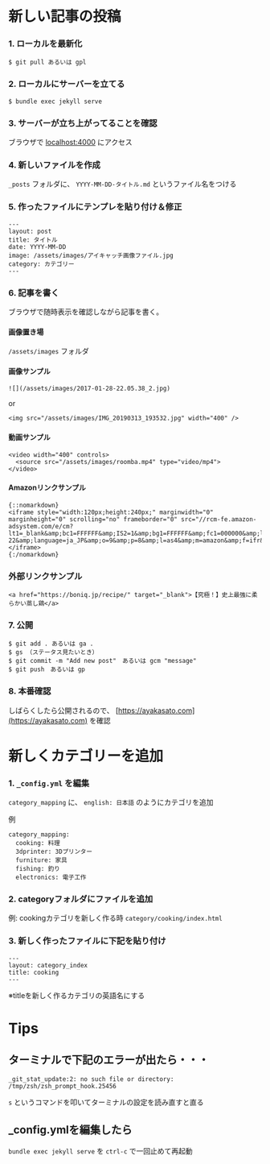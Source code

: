 # 新しい記事の投稿

### 1. ローカルを最新化

```
$ git pull あるいは gpl
```

### 2. ローカルにサーバーを立てる

```
$ bundle exec jekyll serve
```

### 3. サーバーが立ち上がってることを確認

ブラウザで [localhost:4000](localhost:4000) にアクセス

### 4. 新しいファイルを作成

`_posts` フォルダに、 `YYYY-MM-DD-タイトル.md` というファイル名をつける

### 5. 作ったファイルにテンプレを貼り付け＆修正

```
---
layout: post
title: タイトル
date: YYYY-MM-DD
image: /assets/images/アイキャッチ画像ファイル.jpg
category: カテゴリー
---
```

### 6. 記事を書く

ブラウザで随時表示を確認しながら記事を書く。

#### 画像置き場

`/assets/images` フォルダ

#### 画像サンプル

```
![](/assets/images/2017-01-28-22.05.38_2.jpg)
```
or
```
<img src="/assets/images/IMG_20190313_193532.jpg" width="400" />
```

#### 動画サンプル

```
<video width="400" controls>
  <source src="/assets/images/roomba.mp4" type="video/mp4">
</video>
```
#### Amazonリンクサンプル

```
{::nomarkdown}
<iframe style="width:120px;height:240px;" marginwidth="0" marginheight="0" scrolling="no" frameborder="0" src="//rcm-fe.amazon-adsystem.com/e/cm?lt1=_blank&amp;bc1=FFFFFF&amp;IS2=1&amp;bg1=FFFFFF&amp;fc1=000000&amp;lc1=0000FF&amp;t=sugarayaka-22&amp;language=ja_JP&amp;o=9&amp;p=8&amp;l=as4&amp;m=amazon&amp;f=ifr&amp;ref=as_ss_li_til&amp;asins=B00UKPBXM4&amp;linkId=44073f3790b841b98b36c1a55fae9635"></iframe>
{:/nomarkdown}
```

### 外部リンクサンプル

```
<a href="https://boniq.jp/recipe/" target="_blank">【究極！】史上最強に柔らかい蒸し鶏</a>
```

### 7. 公開

```
$ git add . あるいは ga .
$ gs （ステータス見たいとき）
$ git commit -m "Add new post"　あるいは gcm "message"
$ git push　あるいは gp
```

### 8. 本番確認

しばらくしたら公開されるので、 [https://ayakasato.com](https://ayakasato.com) を確認

# 新しくカテゴリーを追加

### 1. `_config.yml` を編集

`category_mapping` に、 `english: 日本語` のようにカテゴリを追加

例
```
category_mapping:
  cooking: 料理
  3dprinter: 3Dプリンター
  furniture: 家具
  fishing: 釣り
  electronics: 電子工作
```

### 2. categoryフォルダにファイルを追加

例: cookingカテゴリを新しく作る時
`category/cooking/index.html`

### 3. 新しく作ったファイルに下記を貼り付け

```
---
layout: category_index
title: cooking
---
```

※titleを新しく作るカテゴリの英語名にする

# Tips

## ターミナルで下記のエラーが出たら・・・

```
_git_stat_update:2: no such file or directory: /tmp/zsh/zsh_prompt_hook.25456
```

`s` というコマンドを叩いてターミナルの設定を読み直すと直る

## _config.ymlを編集したら

`bundle exec jekyll serve` を `ctrl-c` で一回止めて再起動
